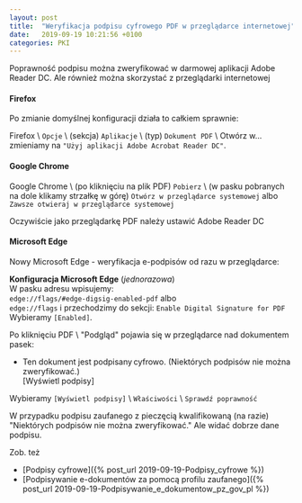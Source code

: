```yaml
---
layout: post
title:  "Weryfikacja podpisu cyfrowego PDF w przeglądarce internetowej"
date:   2019-09-19 10:21:56 +0100
categories: PKI
---
```


Poprawność podpisu można zweryfikować w darmowej aplikacji Adobe Reader DC. Ale również można skorzystać z przeglądarki internetowej

#### Firefox

Po zmianie domyślnej konfiguracji działa to całkiem sprawnie:

Firefox \ `Opcje` \ (sekcja) `Aplikacje` \ (typ) `Dokument PDF` \ Otwórz w... zmieniamy na `"Użyj aplikacji Adobe Acrobat Reader DC"`.

#### Google Chrome

Google Chrome \ (po kliknięciu na plik PDF) `Pobierz` \ (w pasku pobranych na dole klikamy strzałkę w górę) `Otwórz w przeglądarce systemowej` albo `Zawsze otwieraj w przeglądarce systemowej`

Oczywiście jako przeglądarkę PDF należy ustawić Adobe Reader DC

#### Microsoft Edge

Nowy Microsoft Edge - weryfikacja e-podpisów od razu w przeglądarce:

**Konfiguracja Microsoft Edge** (*jednorazowa*)  
W pasku adresu wpisujemy:  
`edge://flags/#edge-digsig-enabled-pdf` albo  
`edge://flags` i przechodzimy do sekcji: `Enable Digital Signature for PDF`  
Wybieramy `[Enabled]`.

Po kliknięciu PDF \ "Podgląd" pojawia się w przeglądarce nad dokumentem pasek: 
* Ten dokument jest podpisany cyfrowo. (Niektórych podpisów nie można zweryfikować.)  
[Wyświetl podpisy]

Wybieramy `[Wyświetl podpisy]` \ `Właściwości` \ `Sprawdź poprawność`

W przypadku podpisu zaufanego z pieczęcią kwalifikowaną (na razie) "Niektórych podpisów nie można zweryfikować." Ale widać dobrze dane podpisu.


Zob. też 
* [Podpisy cyfrowe]({% post_url 2019-09-19-Podpisy_cyfrowe %})
* [Podpisywanie e-dokumentów za pomocą profilu zaufanego]({% post_url 2019-09-19-Podpisywanie_e_dokumentow_pz_gov_pl %})

